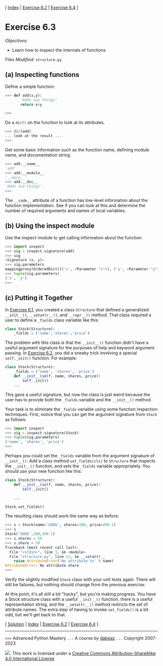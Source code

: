 \[ [Index](index.md) | [Exercise 6.2](ex6_2.md) | [Exercise 6.4](ex6_4.md) \]

# Exercise 6.3

*Objectives:*

- Learn how to inspect the internals of functions

*Files Modified:* `structure.py`

## (a) Inspecting functions

Define a simple function:

```python
>>> def add(x,y):
       'Adds two things'
       return x+y

>>>
```

Do a `dir()` on the function to look at its attributes.

```python
>>> dir(add)
... look at the result ...
>>>
```

Get some basic information such as the function name, defining module name, and documentation string.

```python
>>> add.__name__
'add'
>>> add.__module__
'__main__'
>>> add.__doc__
'Adds two things'
>>>
```

The `__code__` attribute of a function has low-level information about
the function implementation.  See if you can look at this and
determine the number of required arguments and names of local
variables.

## (b) Using the inspect module

Use the inspect module to get calling information about the function:

```python
>>> import inspect
>>> sig = inspect.signature(add)
>>> sig
<Signature (x, y)>
>>> sig.parameters
mappingproxy(OrderedDict([('x', <Parameter "x">), ('y', <Parameter "y">)]))
>>> tuple(sig.parameters)
('x', 'y')
>>>
```

## (c) Putting it Together

In [Exercise 6.1](ex6_1.md), you created a class `Structure`
that defined a generalized `__init__()`, `__setattr__()`, and `__repr__()`
method.   That class required a user to define a `_fields` class
variable like this:

```python
class Stock(Structure):
    _fields = ('name','shares','price')
```

The problem with this class is that the `__init__()` function didn't
have a useful argument signature for the purposes of help and
keyword argument passing.  In [Exercise 6.2](ex6_2.md), you
did a sneaky trick involving a special `self._init()` function. For example:

```python
class Stock(Structure):
    _fields = ('name', 'shares', 'price')
    def __init__(self, name, shares, price):
        self._init()
    ...
```

This gave a useful signature, but now the class is just weird because
the user has to provide both the `_fields` variable and the `__init__()` method.

Your task is to eliminate the `_fields` variable using some function
inspection techniques.  First, notice that you can get the argument
signature from `Stock` as follows:

```python
>>> import inspect
>>> sig = inspect.signature(Stock)
>>> tuple(sig.parameters)
('name', 'shares', 'price')
>>>
```

Perhaps you could set the `_fields` variable from the argument signature
of `__init__()`.   Add a class method `set_fields(cls)` to `Structure` that
inspects the `__init__()` function, and sets the `_fields`
variable appropriately.   You should use your new function like this:

```python
class Stock(Structure):
    def __init__(self, name, shares, price):
        self._init()

    ...

Stock.set_fields()
```

The resulting class should work the same way as before:

```python
>>> s = Stock(name='GOOG', shares=100, price=490.1)
>>> s
Stock('GOOG',100,490.1)
>>> s.shares = 50
>>> s.share = 50
Traceback (most recent call last):
  File "<stdin>", line 1, in <module>
  File "structure.py", line 12, in __setattr__
    raise AttributeError('No attribute %s' % name)
AttributeError: No attribute share
>>>
```

Verify the slightly modified `Stock` class with your unit tests again.  There will still
be failures, but nothing should change from the previous exercise.

At this point, it's all still a bit "hacky", but you're making
progress.  You have a Stock structure class with a useful `__init__()`
function, there is a useful representation string, and the
`__setattr__()` method restricts the set of attribute names.   The
extra step of having to invoke `set_fields()` is a bit odd, but we'll
get back to that.

\[ [Solution](soln6_3.md) | [Index](index.md) | [Exercise 6.2](ex6_2.md) | [Exercise 6.4](ex6_4.md) \]

----
`>>>` Advanced Python Mastery
`...` A course by [dabeaz](https://www.dabeaz.com)
`...` Copyright 2007-2023

![](https://i.creativecommons.org/l/by-sa/4.0/88x31.png). This work is licensed under a [Creative Commons Attribution-ShareAlike 4.0 International License](http://creativecommons.org/licenses/by-sa/4.0/)
